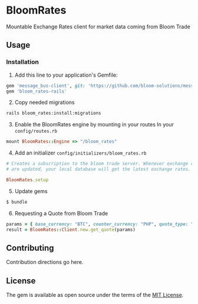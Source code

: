 # BloomRates
Mountable Exchange Rates client for market data coming from Bloom Trade

## Usage

### Installation

1. Add this line to your application's Gemfile:
```ruby
gem 'message_bus-client', git: 'https://github.com/bloom-solutions/message_bus-client', ref: 'bloom_changes'
gem 'bloom_rates-rails'
```

2. Copy needed migrations
```bash
rails bloom_rates:install:migrations
```

3. Enable the BloomRates engine by mounting in your routes
In your `config/routes.rb`
```ruby
mount BloomRates::Engine => "/bloom_rates"
```

4. Add an initializer `config/initializers/bloom_rates.rb`
```ruby
# Creates a subscription to the bloom trade server. Whenever exchange rates
# are updated, your local database will get the latest exchange rates.

BloomRates.setup
```

5. Update gems
```bash
$ bundle
```

6. Requesting a Quote from Bloom Trade
```ruby
params = { base_currency: "BTC", counter_currency: "PHP", quote_type: "buy", amount: 0.50 }
result = BloomRates::Client.new.get_quote(params)
```

## Contributing
Contribution directions go here.

## License
The gem is available as open source under the terms of the [MIT License](https://opensource.org/licenses/MIT).
